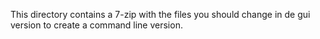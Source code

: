 This directory contains a 7-zip with the files you should change in de gui version to create a command line version.
